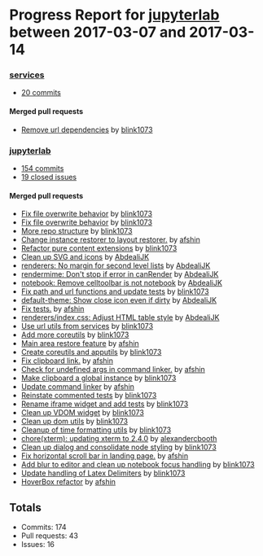 # Progress Report for [jupyterlab](https://github.com/jupyterlab) between 2017-03-07 and 2017-03-14

### [services](https://github.com/jupyterlab/services)
-  [20 commits](https://github.com/jupyterlab/services/compare/master@%7B1488873600%7D...master@%7B1489474800%7D)

#### Merged pull requests
- [Remove url dependencies](https://github.com/jupyterlab/services/pull/310) by [blink1073](https://github.com/blink1073)

### [jupyterlab](https://github.com/jupyterlab/jupyterlab)
-  [154 commits](https://github.com/jupyterlab/jupyterlab/compare/master@%7B1488873600%7D...master@%7B1489474800%7D)
-  [19 closed issues](https://github.com/jupyterlab/jupyterlab/issues?utf8=%E2%9C%93&q=is%3Aissue%20closed%3A2017-03-07..2017-03-14)

#### Merged pull requests
- [Fix file overwrite behavior](https://github.com/jupyterlab/jupyterlab/pull/1907) by [blink1073](https://github.com/blink1073)
- [Fix file overwrite behavior](https://github.com/jupyterlab/jupyterlab/pull/1906) by [blink1073](https://github.com/blink1073)
- [More repo structure](https://github.com/jupyterlab/jupyterlab/pull/1904) by [blink1073](https://github.com/blink1073)
- [Change instance restorer to layout restorer.](https://github.com/jupyterlab/jupyterlab/pull/1899) by [afshin](https://github.com/afshin)
- [Refactor pure content extensions](https://github.com/jupyterlab/jupyterlab/pull/1898) by [blink1073](https://github.com/blink1073)
- [Clean up SVG and icons](https://github.com/jupyterlab/jupyterlab/pull/1896) by [AbdealiJK](https://github.com/AbdealiJK)
- [renderers: No margin for second level lists](https://github.com/jupyterlab/jupyterlab/pull/1894) by [AbdealiJK](https://github.com/AbdealiJK)
- [rendermime: Don't stop if error in canRender](https://github.com/jupyterlab/jupyterlab/pull/1892) by [AbdealiJK](https://github.com/AbdealiJK)
- [notebook: Remove celltoolbar is not notebook](https://github.com/jupyterlab/jupyterlab/pull/1891) by [AbdealiJK](https://github.com/AbdealiJK)
- [Fix path and url functions and update tests](https://github.com/jupyterlab/jupyterlab/pull/1890) by [blink1073](https://github.com/blink1073)
- [default-theme: Show close icon even if dirty](https://github.com/jupyterlab/jupyterlab/pull/1887) by [AbdealiJK](https://github.com/AbdealiJK)
- [Fix tests.](https://github.com/jupyterlab/jupyterlab/pull/1886) by [afshin](https://github.com/afshin)
- [renderers/index.css: Adjust HTML table style](https://github.com/jupyterlab/jupyterlab/pull/1885) by [AbdealiJK](https://github.com/AbdealiJK)
- [Use url utils from services](https://github.com/jupyterlab/jupyterlab/pull/1884) by [blink1073](https://github.com/blink1073)
- [Add more coreutils](https://github.com/jupyterlab/jupyterlab/pull/1882) by [blink1073](https://github.com/blink1073)
- [Main area restore feature](https://github.com/jupyterlab/jupyterlab/pull/1880) by [afshin](https://github.com/afshin)
- [Create coreutils and apputils](https://github.com/jupyterlab/jupyterlab/pull/1879) by [blink1073](https://github.com/blink1073)
- [Fix clipboard link.](https://github.com/jupyterlab/jupyterlab/pull/1878) by [afshin](https://github.com/afshin)
- [Check for undefined args in command linker.](https://github.com/jupyterlab/jupyterlab/pull/1875) by [afshin](https://github.com/afshin)
- [Make clipboard a global instance](https://github.com/jupyterlab/jupyterlab/pull/1874) by [blink1073](https://github.com/blink1073)
- [Update command linker](https://github.com/jupyterlab/jupyterlab/pull/1873) by [afshin](https://github.com/afshin)
- [Reinstate commented tests](https://github.com/jupyterlab/jupyterlab/pull/1871) by [blink1073](https://github.com/blink1073)
- [Rename iframe widget and add tests](https://github.com/jupyterlab/jupyterlab/pull/1870) by [blink1073](https://github.com/blink1073)
- [Clean up VDOM widget](https://github.com/jupyterlab/jupyterlab/pull/1869) by [blink1073](https://github.com/blink1073)
- [Clean up dom utils](https://github.com/jupyterlab/jupyterlab/pull/1868) by [blink1073](https://github.com/blink1073)
- [Cleanup of time formatting utils](https://github.com/jupyterlab/jupyterlab/pull/1867) by [blink1073](https://github.com/blink1073)
- [chore(xterm): updating xterm to 2.4.0](https://github.com/jupyterlab/jupyterlab/pull/1864) by [alexandercbooth](https://github.com/alexandercbooth)
- [Clean up dialog and consolidate node styling](https://github.com/jupyterlab/jupyterlab/pull/1862) by [blink1073](https://github.com/blink1073)
- [Fix horizontal scroll bar in landing page.](https://github.com/jupyterlab/jupyterlab/pull/1861) by [afshin](https://github.com/afshin)
- [Add blur to editor and clean up notebook focus handling](https://github.com/jupyterlab/jupyterlab/pull/1850) by [blink1073](https://github.com/blink1073)
- [Update handling of Latex Delimiters](https://github.com/jupyterlab/jupyterlab/pull/1846) by [blink1073](https://github.com/blink1073)
- [HoverBox refactor](https://github.com/jupyterlab/jupyterlab/pull/1830) by [afshin](https://github.com/afshin)

## Totals
- Commits: 174
- Pull requests: 43
- Issues: 16
